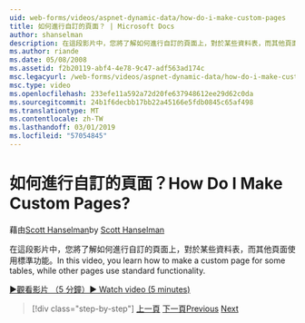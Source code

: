 ```yaml
---
uid: web-forms/videos/aspnet-dynamic-data/how-do-i-make-custom-pages
title: 如何進行自訂的頁面？ | Microsoft Docs
author: shanselman
description: 在這段影片中，您將了解如何進行自訂的頁面上，對於某些資料表，而其他頁面使用標準功能。
ms.author: riande
ms.date: 05/08/2008
ms.assetid: f2b20119-abf4-4e78-9c47-adf563ad174c
msc.legacyurl: /web-forms/videos/aspnet-dynamic-data/how-do-i-make-custom-pages
msc.type: video
ms.openlocfilehash: 233efe11a592a72d20fe637948612ee29d62c0da
ms.sourcegitcommit: 24b1f6decbb17bb22a45166e5fdb0845c65af498
ms.translationtype: MT
ms.contentlocale: zh-TW
ms.lasthandoff: 03/01/2019
ms.locfileid: "57054845"
---
```

<a name="how-do-i-make-custom-pages"></a><span data-ttu-id="a0f22-104">如何進行自訂的頁面？</span><span class="sxs-lookup"><span data-stu-id="a0f22-104">How Do I Make Custom Pages?</span></span>
====================
<span data-ttu-id="a0f22-105">藉由[Scott Hanselman](https://github.com/shanselman)</span><span class="sxs-lookup"><span data-stu-id="a0f22-105">by [Scott Hanselman](https://github.com/shanselman)</span></span>

<span data-ttu-id="a0f22-106">在這段影片中，您將了解如何進行自訂的頁面上，對於某些資料表，而其他頁面使用標準功能。</span><span class="sxs-lookup"><span data-stu-id="a0f22-106">In this video, you learn how to make a custom page for some tables, while other pages use standard functionality.</span></span>

[<span data-ttu-id="a0f22-107">&#9654;觀看影片 （5 分鐘）</span><span class="sxs-lookup"><span data-stu-id="a0f22-107">&#9654; Watch video (5 minutes)</span></span>](https://channel9.msdn.com/Blogs/ASP-NET-Site-Videos/how-do-i-make-custom-pages)

> [!div class="step-by-step"]
> <span data-ttu-id="a0f22-108">[上一頁](how-do-i-handle-business-logic-exceptions.md)
> [下一頁](how-do-i-display-unknown-datatypes.md)</span><span class="sxs-lookup"><span data-stu-id="a0f22-108">[Previous](how-do-i-handle-business-logic-exceptions.md)
[Next](how-do-i-display-unknown-datatypes.md)</span></span>
